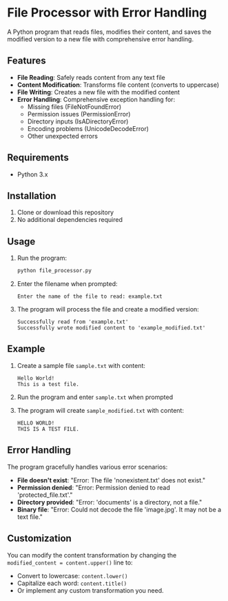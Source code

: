 # File Processor with Error Handling

A Python program that reads files, modifies their content, and saves the modified version to a new file with comprehensive error handling.

## Features

- **File Reading**: Safely reads content from any text file
- **Content Modification**: Transforms file content (converts to uppercase)
- **File Writing**: Creates a new file with the modified content
- **Error Handling**: Comprehensive exception handling for:
  - Missing files (FileNotFoundError)
  - Permission issues (PermissionError)
  - Directory inputs (IsADirectoryError)
  - Encoding problems (UnicodeDecodeError)
  - Other unexpected errors

## Requirements

- Python 3.x

## Installation

1. Clone or download this repository
2. No additional dependencies required

## Usage

1. Run the program:
   ```bash
   python file_processor.py
   ```

2. Enter the filename when prompted:
   ```
   Enter the name of the file to read: example.txt
   ```

3. The program will process the file and create a modified version:
   ```
   Successfully read from 'example.txt'
   Successfully wrote modified content to 'example_modified.txt'
   ```

## Example

1. Create a sample file `sample.txt` with content:
   ```
   Hello World!
   This is a test file.
   ```

2. Run the program and enter `sample.txt` when prompted

3. The program will create `sample_modified.txt` with content:
   ```
   HELLO WORLD!
   THIS IS A TEST FILE.
   ```

## Error Handling

The program gracefully handles various error scenarios:

- **File doesn't exist**: "Error: The file 'nonexistent.txt' does not exist."
- **Permission denied**: "Error: Permission denied to read 'protected_file.txt'."
- **Directory provided**: "Error: 'documents' is a directory, not a file."
- **Binary file**: "Error: Could not decode the file 'image.jpg'. It may not be a text file."

## Customization

You can modify the content transformation by changing the `modified_content = content.upper()` line to:

- Convert to lowercase: `content.lower()`
- Capitalize each word: `content.title()`
- Or implement any custom transformation you need.
